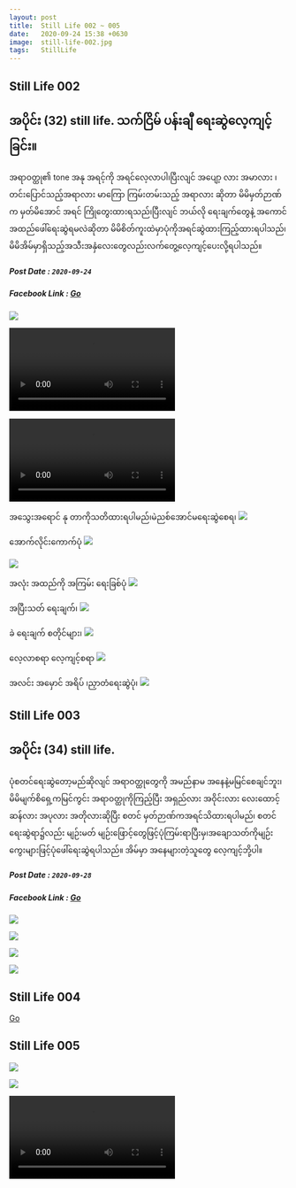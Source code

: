 ```yaml
---
layout: post
title:  Still Life 002 ~ 005
date:   2020-09-24 15:38 +0630
image:  still-life-002.jpg
tags:   StillLife
---
```

## Still Life 002
## အပိုင်း (32) still life. သက်ငြိမ် ပန်းချီ ရေးဆွဲလေ့ကျင့်ခြင်း။
အရာဝတ္ထု၏ tone အနု အရင့်ကို အရင်လေ့လာပါ၊ပြီးလျင် အပျော့ လား အမာလား ၊တင်းပြောင်သည့်အရာလား မာကြော ကြမ်းတမ်းသည့် အရာလား ဆိုတာ မိမိမှတ်ဉာဏ်က မှတ်မိအောင် အရင် ကြိုတွေးထားရသည်၊ပြီးလျင် ဘယ်လို ရေးချက်တွေနဲ့ အကောင်အထည်ဖေါ်ရေးဆွဲရမလဲဆိုတာ မိမိစိတ်ကူးထဲမှာပုံကိုအရင်ဆွဲထားကြည့်ထားရပါသည်၊ မိမိအိမ်မှာရှိသည့်အသီးအနှံလေးတွေလည်းလက်တွေ့လေ့ကျင့်ပေးလို့ရပါသည်။
##### Post Date : `2020-09-24`
##### Facebook Link : [Go](https://www.facebook.com/groups/243207936740930/permalink/267286624333061/)

![]({{site.baseurl}}/img/still-life-002/00.jpg)

![]({{site.baseurl}}/img/still-life-002/01.mp4)

![]({{site.baseurl}}/img/still-life-002/02.mp4)

အသွေးအရောင် နု တာကိုသတိထားရပါမည်၊မဲညစ်အောင်မရေးဆွဲစေရ၊
![]({{site.baseurl}}/img/still-life-002/03.jpg)

အောက်လိုင်းကောက်ပုံ
![]({{site.baseurl}}/img/still-life-002/04.jpg)

![]({{site.baseurl}}/img/still-life-002/05.jpg)

အလုံး အထည်ကို အကြမ်း ရေးခြစ်ပုံ
![]({{site.baseurl}}/img/still-life-002/06.jpg)

အပြီးသတ် ရေးချက်၊
![]({{site.baseurl}}/img/still-life-002/07.jpg)

ခဲ ရေးချက် စတိုင်များ၊
![]({{site.baseurl}}/img/still-life-002/08.jpg)

လေ့လာစရာ လေ့ကျင့်စရာ
![]({{site.baseurl}}/img/still-life-002/09.jpg)

အလင်း အမှောင် အရိပ် ၊ညှာတံရေးဆွဲပုံ၊
![]({{site.baseurl}}/img/still-life-002/10.jpg)

## Still Life 003
## အပိုင်း (34) still life.
ပုံစတင်ရေးဆွဲတော့မည်ဆိုလျင် အရာဝတ္ထုတွေကို အမည်နာမ အနေနဲ့မမြင်စေချင်ဘူး၊မိမိမျက်စိ‌ရှေ့ကမြင်ကွင်း အရာဝတ္ထုကိုကြည့်ပြီး အရှည်လား အဝိုင်းလား လေးထောင့်ဆန်လား အပုလား အတိုလားဆိုပြီး စတင် မှတ်ဉာဏ်ကအရင်သိထားရပါမည်၊ စတင်ရေးဆွဲရာ၌လည်း မျဉ်းမတ် မျဉ်းဖြောင့်တွေဖြင့်ပုံကြမ်းရာပြီးမှ၊အချောသတ်ကိုမျဉ်းကွေးများဖြင့်ပုံဖေါ်ရေးဆွဲရပါသည်။ အိမ်မှာ အနေများတဲ့သူတွေ လေ့ကျင့်ဘို့ပါ။
##### Post Date : `2020-09-28`
##### Facebook Link : [Go](https://www.facebook.com/groups/243207936740930/permalink/269280770800313/)

![]({{site.baseurl}}/img/still-life-003/01.jpg)

![]({{site.baseurl}}/img/still-life-003/02.jpg)

![]({{site.baseurl}}/img/still-life-003/03.jpg)

![]({{site.baseurl}}/img/still-life-003/04.jpg)

## Still Life 004
[Go](https://art-intern.github.io/still-life-004/)

## Still Life 005

![]({{site.baseurl}}/img/still-life-005/01.jpg)

![]({{site.baseurl}}/img/still-life-005/02.jpg)

![]({{site.baseurl}}/img/still-life-005/03.mp4)
